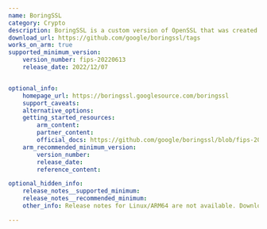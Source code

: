 ```yaml
---
name: BoringSSL
category: Crypto
description: BoringSSL is a custom version of OpenSSL that was created and maintained by Google.
download_url: https://github.com/google/boringssl/tags
works_on_arm: true
supported_minimum_version:
    version_number: fips-20220613
    release_date: 2022/12/07


optional_info:
    homepage_url: https://boringssl.googlesource.com/boringssl
    support_caveats:
    alternative_options:
    getting_started_resources:
        arm_content:
        partner_content:
        official_docs: https://github.com/google/boringssl/blob/fips-20220613/BUILDING.md#building
    arm_recommended_minimum_version:
        version_number:
        release_date:
        reference_content:

optional_hidden_info:
    release_notes__supported_minimum:
    release_notes__recommended_minimum:
    other_info: Release notes for Linux/ARM64 are not available. Downloaded the tar from Git and built on Neoverse N1 as part of testing. Only the latest version (currently fips-20220613) gets built, following the steps for building mentioned [here](https://github.com/google/boringssl/blob/fips-20220613/BUILDING.md#building).

---
```

